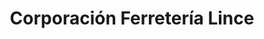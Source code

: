 ---
title: "Corporación Ferretería Lince"
url: /lince/corporacion-ferreteria-lince/
shop: hardware
---